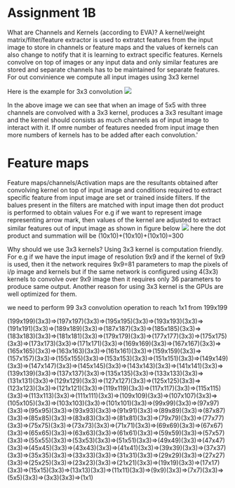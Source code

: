 # Assignment 1B

What are Channels and Kernels (according to EVA)?
A kernel/weight matrix/filter/feature extractor is used to extratct features from the input image to store in channels or feature maps and the values of kernels can also change to notify that it is learning to extract specific features. Kernels convolve on top of images or any input data and only similar features are stored and separate channels has to be maintained for separate features. For out convinience we compute all input images using 3x3 kernel

Here is the example for 3x3 convolution
![](https://i.imgur.com/CVZbSKY.png)

In the above image we can see that when an image of 5x5 with three channels are convolved with a 3x3 kernel, produces a 3x3 resultant image and the kernel should consists as much channels as of input image to interact with it. If omre number of features needed from input image then more numbers of kernels has to be added after each convolution.'

# Feature maps
Feature maps/channels/Activation maps are the resultants obtained after convolving kernel on top of input image and conditions required to extract specific feature from input image are set or trained inside filters. If the balues present in the filters are matched with input image then dot product is performed to obtain values For e.g if we want to represent image representing arrow mark, then values of the kernel are adjusted to extract similar features out of input image as shown in figure below
![](https://i.imgur.com/fO55FnJ.png)
here the dot product and summation will be (10x10)+(10x10)+(10x10)=300

Why should we use 3x3 kernels?
Using 3x3 kernel is computation friendly. For e.g if we have the input image of resolution 9x9 and if the kernel of 9x9 is used, then it the network requires 9x9=81 parameters to map the pixels of i/p image and kernels but if the same network is configured using 4(3x3) kernels to convolve over 9x9 image then it requires only 36 parameters to produce same output. Another reason for using 3x3 kernel is the GPUs are well optimized for them.

we need to perform 99 3x3 convolution operation to reach 1x1 from 199x199

(199x199)(3x3)=>(197x197)(3x3)=>(195x195)(3x3)=>(193x193)(3x3)=>(191x191)(3x3)=>(189x189)(3x3)=>(187x187)(3x3)=>(185x185)(3x3)=>(183x183)(3x3)=>(181x181)(3x3)=>(179x179)(3x3)=>(177x177)(3x3)=>(175x175)(3x3)=>(173x173)(3x3)=>(171x171)(3x3)=>(169x169)(3x3)=>(167x167)(3x3)=>(165x165)(3x3)=>(163x163)(3x3)=>(161x161)(3x3)=>(159x159)(3x3)=>(157x157)(3x3)=>(155x155)(3x3)=>(153x153)(3x3)=>(151x151)(3x3)=>(149x149)(3x3)=>(147x147)(3x3)=>(145x145)(3x3)=>(143x143)(3x3)=>(141x141)(3x3)=>(139x139)(3x3)=>(137x137)(3x3)=>(135x135)(3x3)=>(133x133)(3x3)=>(131x131)(3x3)=>(129x129)(3x3)=>(127x127)(3x3)=>(125x125)(3x3)=>(123x123)(3x3)=>(121x121)(3x3)=>(119x119)(3x3)=>(117x117)(3x3)=>(115x115)(3x3)=>(113x113)(3x3)=>(111x111)(3x3)=>(109x109)(3x3)=>(107x107)(3x3)=>(105x105)(3x3)=>(103x103)(3x3)=>(101x101)(3x3)=>(99x99)(3x3)=>(97x97)(3x3)=>(95x95)(3x3)=>(93x93)(3x3)=>(91x91)(3x3)=>(89x89)(3x3)=>(87x87)(3x3)=>(85x85)(3x3)=>(83x83)(3x3)=>(81x81)(3x3)=>(79x79)(3x3)=>(77x77)(3x3)=>(75x75)(3x3)=>(73x73)(3x3)=>(71x71)(3x3)=>(69x69)(3x3)=>(67x67)(3x3)=>(65x65)(3x3)=>(63x63)(3x3)=>(61x61)(3x3)=>(59x59)(3x3)=>(57x57)(3x3)=>(55x55)(3x3)=>(53x53)(3x3)=>(51x51)(3x3)=>(49x49)(3x3)=>(47x47)(3x3)=>(45x45)(3x3)=>(43x43)(3x3)=>(41x41)(3x3)=>(39x39)(3x3)=>(37x37)(3x3)=>(35x35)(3x3)=>(33x33)(3x3)=>(31x31)(3x3)=>(29x29)(3x3)=>(27x27)(3x3)=>(25x25)(3x3)=>(23x23)(3x3)=>(21x21)(3x3)=>(19x19)(3x3)=>(17x17)(3x3)=>(15x15)(3x3)=>(13x13)(3x3)=>(11x11)(3x3)=>(9x9)(3x3)=>(7x7)(3x3)=>(5x5)(3x3)=>(3x3)(3x3)=>(1x1)

